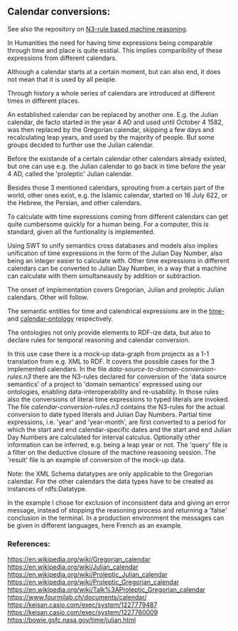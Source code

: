 ## Calendar conversions:

See also the repository on [N3-rule based machine reasoning](https://github.com/nie-ine/N3-rule-based_machine-reasoning).

In Humanities the need for having time expressions being comparable through time and place is quite esstial.
This implies comparibility of these expressions from different calendars.

Although a calendar starts at a certain moment, but can also end, it does not mean that it is used by all people.

Through history a whole series of calendars are introduced at different times in different places.

An established calendar can be replaced by another one. E.g. the Julian calendar, de facto started in the year 4 AD and used until October 4 1582, was then replaced by the Gregorian calendar, skipping a few days and recalculating leap years, and used by the majority of people.
But some groups decided to further use the Julian calendar.

Before the existande of a certain calendar other calendars already existed, but one can use e.g. the Julian calendar to go back in time before the year 4 AD, called the 'proleptic' Julian calendar.

Besides those 3 mentioned calendars, sprouting from a certain part of the world, other ones exist, e.g. the Islamic calendar, started on 16 July 622, or the Hebrew, the Persian, and other calendars.

To calculate with time expressions coming from different calendars can get quite cumbersome quickly for a human being.
For a computer, this is standard, given all the funtionality is implemented.

Using SWT to unify semantics cross databases and models also implies unification of time expressions in the form of the Julian Day Number, also being an integer easier to calculate with. Other time expressions in different calendars can be converted to Julian Day Number, in a way that a machine can calculate with them simultaneausly by addition or subtraction.

The onset of implementation covers Gregorian, Julian and proleptic Julian calendars.
Other will follow.

The semantic entities for time and calendrical expressions are in the [time-](https://github.com/nie-ine/Ontologies/blob/master/Nie-ontologies/Generic-ontologies/time-ontology.ttl) and [calendar-ontology](https://github.com/nie-ine/Ontologies/blob/master/Nie-ontologies/Generic-ontologies/calendar-ontology.ttl) respectively.

The ontologies not only provide elements to RDF-ize data, but also to declare rules for temporal reasoning and calendar conversion.

In this use case there is a mock-up data-graph from projectx as a 1-1 translation from e.g. XML to RDF.
It covers the possible cases for the 3 implemented calendars. 
In the file *data-source-to-domain-conversion-rules.n3* there are the N3-rules declared for conversion of the 'data source semantics' of a project to 'domain semantics' expressed using our ontologies, enabling data-interoperability and re-usability.
In those rules also the conversions of literal time expressions to typed literals are invoked.
The file *calendar-conversion-rules.n3* contains the N3-rules for the actual conversion to date typed literals and Julian Day Numbers. Partial time expressions, i.e. 'year' and 'year-month', are first converted to a period for which the start and end calendar-specific dates and the start and end Julian Day Numbers are calculated for interval calculus. Optionally other information can be inferred, e.g. being a leap year or not.
The 'query' file is a filter on the deductive closure of the machine reasoning session.
The 'result' file is an example of conversion of the mock-up data.

Note: the XML Schema datatypes are only applicable to the Gregorian calendar. For the other calendars the data types have to be created as instances of rdfs:Datatype.

In the example I chose for exclusion of inconsistent data and giving an error message, instead of stopping the reasoning process and returning a 'false' conclusion in the terminal. In a production environment the messages can be given in different languages, here French as an example.

### References:
https://en.wikipedia.org/wiki/Gregorian_calendar  
https://en.wikipedia.org/wiki/Julian_calendar  
https://en.wikipedia.org/wiki/Proleptic_Julian_calendar  
https://en.wikipedia.org/wiki/Proleptic_Gregorian_calendar  
https://en.wikipedia.org/wiki/Talk%3AProleptic_Gregorian_calendar  
https://www.fourmilab.ch/documents/calendar/  
https://keisan.casio.com/exec/system/1227779487  
https://keisan.casio.com/exec/system/1227780009
https://bowie.gsfc.nasa.gov/time/julian.html  